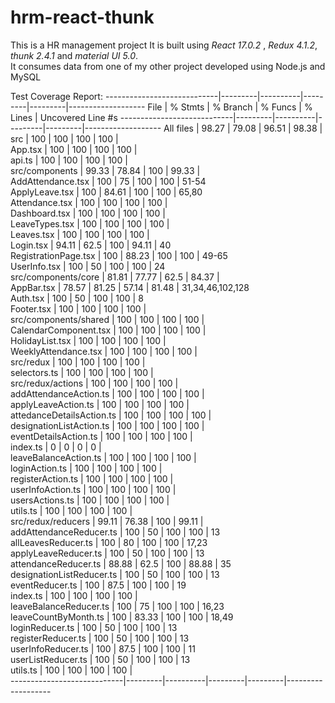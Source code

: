 # hrm-react-thunk
This is a HR management project
It is built using *React 17.0.2* , *Redux 4.1.2*,  *thunk 2.4.1* and *material UI 5.0*.  
It consumes data from one of my other project  developed using Node.js and MySQL

Test Coverage Report:
----------------------------|---------|----------|---------|---------|-------------------
File                        | % Stmts | % Branch | % Funcs | % Lines | Uncovered Line #s 
----------------------------|---------|----------|---------|---------|-------------------
All files                   |   98.27 |    79.08 |   96.51 |   98.38 |                   
 src                        |     100 |      100 |     100 |     100 |                   
  App.tsx                   |     100 |      100 |     100 |     100 |                   
  api.ts                    |     100 |      100 |     100 |     100 |                   
 src/components             |   99.33 |    78.84 |     100 |   99.33 |                   
  AddAttendance.tsx         |     100 |       75 |     100 |     100 | 51-54             
  ApplyLeave.tsx            |     100 |    84.61 |     100 |     100 | 65,80             
  Attendance.tsx            |     100 |      100 |     100 |     100 |                   
  Dashboard.tsx             |     100 |      100 |     100 |     100 |                   
  LeaveTypes.tsx            |     100 |      100 |     100 |     100 |                   
  Leaves.tsx                |     100 |      100 |     100 |     100 |                   
  Login.tsx                 |   94.11 |     62.5 |     100 |   94.11 | 40                
  RegistrationPage.tsx      |     100 |    88.23 |     100 |     100 | 49-65             
  UserInfo.tsx              |     100 |       50 |     100 |     100 | 24                
 src/components/core        |   81.81 |    77.77 |    62.5 |   84.37 |                   
  AppBar.tsx                |   78.57 |    81.25 |   57.14 |   81.48 | 31,34,46,102,128  
  Auth.tsx                  |     100 |       50 |     100 |     100 | 8                 
  Footer.tsx                |     100 |      100 |     100 |     100 |                   
 src/components/shared      |     100 |      100 |     100 |     100 |                   
  CalendarComponent.tsx     |     100 |      100 |     100 |     100 |                   
  HolidayList.tsx           |     100 |      100 |     100 |     100 |                   
  WeeklyAttendance.tsx      |     100 |      100 |     100 |     100 |                   
 src/redux                  |     100 |      100 |     100 |     100 |                   
  selectors.ts              |     100 |      100 |     100 |     100 |                   
 src/redux/actions          |     100 |      100 |     100 |     100 |                   
  addAttendanceAction.ts    |     100 |      100 |     100 |     100 |                   
  applyLeaveAction.ts       |     100 |      100 |     100 |     100 |                   
  attedanceDetailsAction.ts |     100 |      100 |     100 |     100 |                   
  designationListAction.ts  |     100 |      100 |     100 |     100 |                   
  eventDetailsAction.ts     |     100 |      100 |     100 |     100 |                   
  index.ts                  |       0 |        0 |       0 |       0 |                   
  leaveBalanceAction.ts     |     100 |      100 |     100 |     100 |                   
  loginAction.ts            |     100 |      100 |     100 |     100 |                   
  registerAction.ts         |     100 |      100 |     100 |     100 |                   
  userInfoAction.ts         |     100 |      100 |     100 |     100 |                   
  usersActions.ts           |     100 |      100 |     100 |     100 |                   
  utils.ts                  |     100 |      100 |     100 |     100 |                   
 src/redux/reducers         |   99.11 |    76.38 |     100 |   99.11 |                   
  addAttendanceReducer.ts   |     100 |       50 |     100 |     100 | 13                
  allLeavesReducer.ts       |     100 |       80 |     100 |     100 | 17,23             
  applyLeaveReducer.ts      |     100 |       50 |     100 |     100 | 13                
  attendanceReducer.ts      |   88.88 |     62.5 |     100 |   88.88 | 35                
  designationListReducer.ts |     100 |       50 |     100 |     100 | 13                
  eventReducer.ts           |     100 |     87.5 |     100 |     100 | 19                
  index.ts                  |     100 |      100 |     100 |     100 |                   
  leaveBalanceReducer.ts    |     100 |       75 |     100 |     100 | 16,23             
  leaveCountByMonth.ts      |     100 |    83.33 |     100 |     100 | 18,49             
  loginReducer.ts           |     100 |       50 |     100 |     100 | 13                
  registerReducer.ts        |     100 |       50 |     100 |     100 | 13                
  userInfoReducer.ts        |     100 |     87.5 |     100 |     100 | 11                
  userListReducer.ts        |     100 |       50 |     100 |     100 | 13                
  utils.ts                  |     100 |      100 |     100 |     100 |                   
----------------------------|---------|----------|---------|---------|-------------------
